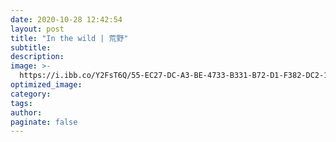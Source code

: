 ```yaml
---
date: 2020-10-28 12:42:54
layout: post
title: "In the wild | 荒野"
subtitle:
description:
image: >-
  https://i.ibb.co/Y2FsT6Q/55-EC27-DC-A3-BE-4733-B331-B72-D1-F382-DC2-1-105-c.jpg
optimized_image:
category:
tags:
author:
paginate: false
---
```

